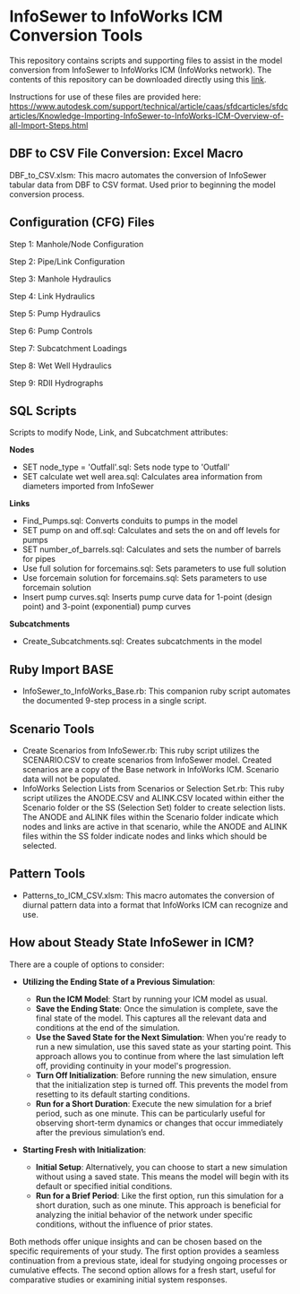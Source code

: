 # InfoSewer to InfoWorks ICM Conversion Tools

This repository contains scripts and supporting files to assist in the model conversion from InfoSewer to InfoWorks ICM (InfoWorks network). The contents of this repository can be downloaded directly using this [link](https://download-directory.github.io/?url=https%3A%2F%2Fgithub.com%2Finnovyze%2FOpen-Source-Support%2Ftree%2Fmain%2F01%2520InfoWorks%2520ICM%2F01%2520Ruby%2F01%2520InfoWorks%2F0060%2520-%2520InfoSewer%2520to%2520InfoWorks%2520ICM%2520Conversion%2520Tools).

Instructions for use of these files are provided here: https://www.autodesk.com/support/technical/article/caas/sfdcarticles/sfdcarticles/Knowledge-Importing-InfoSewer-to-InfoWorks-ICM-Overview-of-all-Import-Steps.html

## DBF to CSV File Conversion: Excel Macro
DBF_to_CSV.xlsm: This macro automates the conversion of InfoSewer tabular data from DBF to CSV format. Used prior to beginning the model conversion process.

## Configuration (CFG) Files

Step 1: Manhole/Node Configuration

Step 2: Pipe/Link Configuration

Step 3: Manhole Hydraulics

Step 4: Link Hydraulics

Step 5: Pump Hydraulics

Step 6: Pump Controls

Step 7: Subcatchment Loadings

Step 8: Wet Well Hydraulics

Step 9: RDII Hydrographs

## SQL Scripts
Scripts to modify Node, Link, and Subcatchment attributes:

**Nodes**
- SET node_type = 'Outfall'.sql: Sets node type to 'Outfall'
- SET calculate wet well area.sql: Calculates area information from diameters imported from InfoSewer

**Links**
- Find_Pumps.sql: Converts conduits to pumps in the model
- SET pump on and off.sql: Calculates and sets the on and off levels for pumps
- SET number_of_barrels.sql: Calculates and sets the number of barrels for pipes
- Use full solution for forcemains.sql: Sets parameters to use full solution
- Use forcemain solution for forcemains.sql: Sets parameters to use forcemain solution
- Insert pump curves.sql: Inserts pump curve data for 1-point (design point) and 3-point (exponential) pump curves

**Subcatchments**
- Create_Subcatchments.sql: Creates subcatchments in the model

## Ruby Import BASE
- InfoSewer_to_InfoWorks_Base.rb: This companion ruby script automates the documented 9-step process in a single script. 

## Scenario Tools
- Create Scenarios from InfoSewer.rb: This ruby script utilizes the SCENARIO.CSV to create scenarios from InfoSewer model. Created scenarios are a copy of the Base network in InfoWorks ICM. Scenario data will not be populated.
- InfoWorks Selection Lists from Scenarios or Selection Set.rb: This ruby script utilizes the ANODE.CSV and ALINK.CSV located within either the Scenario folder or the SS (Selection Set) folder to create selection lists. The ANODE and ALINK files within the Scenario folder indicate which nodes and links are active in that scenario, while the ANODE and ALINK files within the SS folder indicate nodes and links which should be selected. 

## Pattern Tools
- Patterns_to_ICM_CSV.xlsm: This macro automates the conversion of diurnal pattern data into a format that InfoWorks ICM can recognize and use.

## How about Steady State InfoSewer in ICM?

There are a couple of options to consider:

- **Utilizing the Ending State of a Previous Simulation**:
    - **Run the ICM Model**: Start by running your ICM model as usual.
    - **Save the Ending State**: Once the simulation is complete, save the final state of the model. This captures all the relevant data and conditions at the end of the simulation.
    - **Use the Saved State for the Next Simulation**: When you're ready to run a new simulation, use this saved state as your starting point. This approach allows you to continue from where the last simulation left off, providing continuity in your model's progression.
    - **Turn Off Initialization**: Before running the new simulation, ensure that the initialization step is turned off. This prevents the model from resetting to its default starting conditions.
    - **Run for a Short Duration**: Execute the new simulation for a brief period, such as one minute. This can be particularly useful for observing short-term dynamics or changes that occur immediately after the previous simulation’s end.

- **Starting Fresh with Initialization**:
    - **Initial Setup**: Alternatively, you can choose to start a new simulation without using a saved state. This means the model will begin with its default or specified initial conditions.
    - **Run for a Brief Period**: Like the first option, run this simulation for a short duration, such as one minute. This approach is beneficial for analyzing the initial behavior of the network under specific conditions, without the influence of prior states.

Both methods offer unique insights and can be chosen based on the specific requirements of your study. The first option provides a seamless continuation from a previous state, ideal for studying ongoing processes or cumulative effects. The second option allows for a fresh start, useful for comparative studies or examining initial system responses.